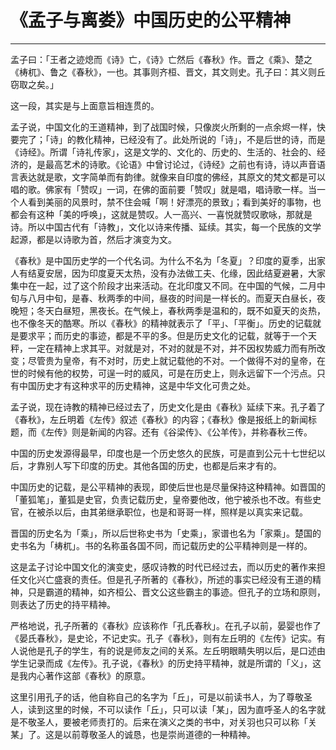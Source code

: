 # 《孟子与离娄》中国历史的公平精神

------

孟子曰：「王者之迹熄而《诗》亡，《诗》亡然后《春秋》作。晋之《乘》、楚之《梼杌》、鲁之《春秋》，一也。其事则齐桓、晋文，其文则史。孔子曰：其义则丘窃取之矣。」

这一段，其实是与上面意旨相连贯的。

孟子说，中国文化的王道精神，到了战国时候，只像炭火所剩的一点余烬一样，快要完了；「诗」的教化精神，已经没有了。此处所说的「诗」，不是后世的诗，而是《诗经》。所谓「诗礼传家」，这是文学的、文化的、历史的、生活的、社会的、经济的，是最高艺术的诗歌。《论语》中曾讨论过，《诗经》之前也有诗，诗以声音语言表达就是歌，文字简单而有韵律。就像来自印度的佛经，其原文的梵文都是可以唱的歌。佛家有「赞叹」一词，在佛的面前要「赞叹」就是唱，唱诗歌一样。当一个人看到美丽的风景时，禁不住会喊「啊！好漂亮的景致」；看到美好的事物，也都会有这种「美的呼唤」，这就是赞叹。人一高兴、一喜悦就赞叹歌咏，那就是诗。所以中国古代有「诗教」，文化以诗来传播、延续。其实，每一个民族的文学起源，都是以诗歌为首，然后才演变为文。

《春秋》是中国历史学的一个代名词。为什么不名为「冬夏」？印度的夏季，出家人有结夏安居，因为印度夏天太热，没有办法做工夫、化缘，因此结夏避暑，大家集中在一起，过了这个阶段才出来活动。在北印度又不同。在中国的气候，二月中旬与八月中旬，是春、秋两季的中间，昼夜的时间是一样长的。而夏天白昼长，夜晚短；冬天白昼短，黑夜长。在气候上，春秋两季是温和的，既不如夏天的炎热，也不像冬天的酷寒。所以《春秋》的精神就表示了「平」、「平衡」。历史的记载就是要求平；而历史的事迹，都是不平的多。但是历史文化的记载，就等于一个天秤，一定在精神上求其平。对就是对，不对的就是不对，并不因权势威力而有所改变；尽管贵为皇帝，有不对时，历史上就记载他的不对。一个做得不对的皇帝，在世的时候有他的权势，可逞一时的威风，可是在历史上，则永远留下一个污点。只有中国历史才有这种求平的历史精神，这是中华文化可贵之处。

孟子说，现在诗教的精神已经过去了，历史文化是由《春秋》延续下来。孔子着了《春秋》，左丘明着《左传》叙述《春秋》的内容；《春秋》像是报纸上的新闻标题，而《左传》则是新闻的内容。还有《谷梁传》、《公羊传》，并称春秋三传。

中国的历史发源得最早，印度也是一个历史悠久的民族，可是直到公元十七世纪以后，才靠别人写下印度的历史。其他各国的历史，也都是后来才有的。

中国历史的记载，是公平精神的表现，即使后世也是尽量保持这种精神。如晋国的「董狐笔」，董狐是史官，负责记载历史，皇帝要他改，他宁被杀也不改。有些史官，在被杀以后，由其弟继承职位，也是和哥哥一样，照样是以真实来记载。

晋国的历史名为「乘」，所以后世称史书为「史乘」，家谱也名为「家乘」。楚国的史书名为「梼杌」。书的名称虽各国不同，而记载历史的公平精神则是一样的。

这是孟子讨论中国文化的演变史，感叹诗教的时代已经过去，而以历史的著作来担任文化兴亡盛衰的责任。但是孔子所著的《春秋》，所述的事实已经没有王道的精神，只是霸道的精神，如齐桓公、晋文公这些霸主的事迹。但孔子的立场和原则，则表达了历史的持平精神。

严格地说，孔子所著的《春秋》应该称作「孔氏春秋」。在孔子以前，晏婴也作了《晏氏春秋》，是史论，不记史实。孔子《春秋》，则有左丘明的《左传》记实。有人说他是孔子的学生，有的说是师友之间的关系。左丘明眼睛失明以后，是口述由学生记录而成《左传》。孔子说，《春秋》的历史持平精神，就是所谓的「义」，这是我内心著作这部《春秋》的原意。

这里引用孔子的话，他自称自己的名字为「丘」，可是以前读书人，为了尊敬圣人，读到这里的时候，不可以读作「丘」，只可以读「某」，因为直呼圣人的名字就是不敬圣人，要被老师责打的。后来在演义之类的书中，对关羽也只可以称「关某」了。这是以前尊敬圣人的诚恳，也是崇尚道德的一种精神。

